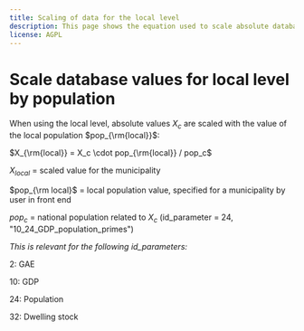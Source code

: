 ```yaml
---
title: Scaling of data for the local level
description: This page shows the equation used to scale absolute database values for the local level.
license: AGPL
---
```


<!--
© 2024 Fraunhofer-Gesellschaft e.V., München

SPDX-License-Identifier: AGPL-3.0-or-later
-->

Scale database values for local level by population
===

When using the local level, absolute values $X_c$ are scaled with the value of the local 
population $pop_{\rm{local}}$:

$X_{\rm{local}} = X_c \cdot pop_{\rm{local}} / pop_c$

$X_{local}$ = scaled value for the municipality 

$pop_{\rm local}$ = local population value, specified for a municipality by user in front end

$pop_c$ = national population related to $X_c$ (id_parameter = 24, "10_24_GDP_population_primes")

*This is relevant for the following id_parameters:*

2: GAE

10: GDP

24: Population

32: Dwelling stock
